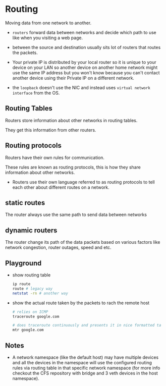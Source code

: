 # Routing

Moving data from one network to another.

- `routers` forward data between networks and decide which path to use like when you visiting a web page.

- between the source and destination usually sits lot of routers that routes the packets.

- Your private IP is distributed by your local router so it is unique to your device on your LAN so another device on another home network might use the same IP address but you won't know because you can't contact another device using their Private IP on a different network.

- the `loopback` doesn't use the NIC and instead uses `virtual network interface` from the OS.

## Routing Tables

Routers store information about other networks in routing tables.

They get this information from other routers.

## Routing protocols

Routers have their own rules for communication.

These rules are known as routing protocols, this is how they share information about other networks.

- Routers use their own language referred to as routing protocols to tell each other about different routes on a network.

## static routes

The router always use the same path to send data between networks

## dynamic routers

The router change its path of the data packets based on various factors like network congestion, router outages, speed and etc.

## Playground

- show routing table

    ```bash
    ip route
    route # legacy way
    netstat -rn # another way
    ```

- show the actual route taken by the packets to rach the remote host

    ```bash
    # relies on ICMP
    traceroute google.com

    # does traceroute continuously and presents it in nice formatted table
    mtr google.com
    ```

## Notes

- A network namespace (like the default host) may have multiple devices and all the devices in the namespace will use the configured routing rules via routing table in that specific network namespace (for more info checkout the CFS repository with bridge and 3 veth devices in the host namespace).
